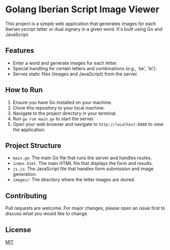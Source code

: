 # Golang Iberian Script Image Viewer

This project is a simple web application that generates images for each Iberian sscript letter or dual signary in a given word. It's built using Go and JavaScript.

## Features

- Enter a word and generate images for each letter.
- Special handling for certain letters and combinations (e.g., 'ke', 'bi').
- Serves static files (images and JavaScript) from the server.

## How to Run

1. Ensure you have Go installed on your machine.
2. Clone this repository to your local machine.
3. Navigate to the project directory in your terminal.
4. Run `go run main.go` to start the server.
5. Open your web browser and navigate to `http://localhost:8080` to view the application.

## Project Structure

- `main.go`: The main Go file that runs the server and handles routes.
- `index.html`: The main HTML file that displays the form and results.
- `js.js`: The JavaScript file that handles form submission and image generation.
- `images/`: The directory where the letter images are stored.

## Contributing

Pull requests are welcome. For major changes, please open an issue first to discuss what you would like to change.

## License

[MIT](https://choosealicense.com/licenses/mit/)
